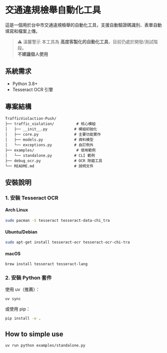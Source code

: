 # 交通違規檢舉自動化工具

這是一個用於台中市交通違規檢舉的自動化工具，支援自動驗證碼識別、表單自動填寫和檔案上傳。

> ⚠️ 溫馨警示
> 本工具為 **高度客製化的自動化工具**，目前仍處於開發/測試階段。  
> **不建議個人使用**


## 系統需求

- Python 3.8+
- Tesseract OCR 引擎

## 專案結構
```
TrafficViolaction-Push/
├── traffic_violation/          # 核心模組
│   ├── __init__.py            # 模組初始化
│   ├── core.py                # 主要功能實作
│   ├── models.py              # 資料模型
│   └── exceptions.py          # 自訂例外
├── examples/                   # 使用範例
│   └── standalone.py          # CLI 範例
├── debug_ocr.py               # OCR 除錯工具
└── README.md                  # 說明文件
```

## 安裝說明

### 1. 安裝 Tesseract OCR

#### Arch Linux
```bash
sudo pacman -S tesseract tesseract-data-chi_tra
```

#### Ubuntu/Debian
```bash
sudo apt-get install tesseract-ocr tesseract-ocr-chi-tra
```

#### macOS
```bash
brew install tesseract tesseract-lang
```

### 2. 安裝 Python 套件

使用 uv（推薦）：
```bash
uv sync
```

或使用 pip：
```bash
pip install -e .
```

## How to simple use

```bash
uv run python examples/standalone.py
```
